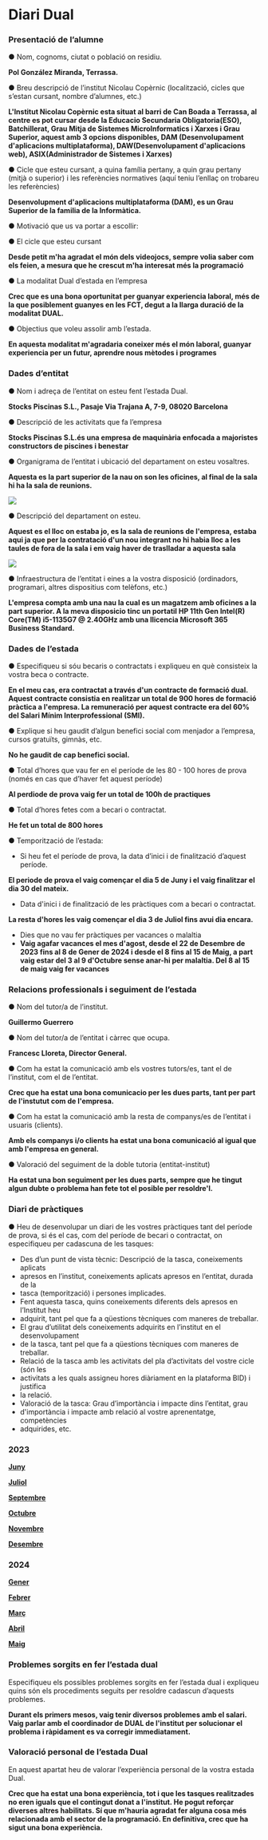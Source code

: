 # Diari Dual

### Presentació de l’alumne
● Nom, cognoms, ciutat o població on residiu.  

**Pol González Miranda, Terrassa.**

● Breu descripció de l’institut Nicolau Copèrnic (localització, cicles que s’estan cursant,
nombre d’alumnes, etc.)

**L'Institut Nicolau Copèrnic esta situat al barri de Can Boada a Terrassa, al centre es pot cursar desde la Educacio Secundaria Obligatoria(ESO), Batchillerat, Grau Mitja de Sistemes MicroInformatics i Xarxes i Grau Superior, aquest amb 3 opcions disponibles, DAM (Desenvolupament d'aplicacions multiplataforma), DAW(Desenvolupament d'aplicacions web), ASIX(Administrador de Sistemes i Xarxes)**

● Cicle que esteu cursant, a quina família pertany, a quin grau pertany (mitjà o
superior) i les referències normatives (aquí teniu l’enllaç on trobareu les
referències)

**Desenvolupment d'aplicacions multiplataforma (DAM), es un Grau Superior de la familia de la Informàtica.**

● Motivació que us va portar a escollir:

 ● El cicle que esteu cursant

 **Desde petit m'ha agradat el món dels videojocs, sempre volia saber com els feien, a mesura que he crescut m'ha interesat més la programació**

 ● La modalitat Dual d’estada en l’empresa

  **Crec que es una bona oportunitat per guanyar experiencia laboral, més de la que posiblement guanyes en les FCT, degut a la llarga duració de la modalitat DUAL.**

● Objectius que voleu assolir amb l’estada.

**En aquesta modalitat m'agradaria coneixer més el món laboral, guanyar experiencia per un futur, aprendre nous mètodes i programes**


### Dades d’entitat
● Nom i adreça de l’entitat on esteu fent l’estada Dual.

**Stocks Piscinas S.L., Pasaje Via Trajana A, 7-9, 08020 Barcelona**

● Descripció de les activitats que fa l’empresa

**Stocks Piscinas S.L.és una empresa de maquinària enfocada a majoristes constructors de piscines i benestar**

● Organigrama de l’entitat i ubicació del departament on esteu vosaltres.

**Aquesta es la part superior de la nau on son les oficines, al final de la sala hi ha la sala de reunions.**

![](https://i.gyazo.com/2cc6f19d45d2f6ad1eb08897664b616d.jpg)

● Descripció del departament on esteu.

**Aquest es el lloc on estaba jo, es la sala de reunions de l'empresa, estaba aqui ja que per la contratació d'un nou integrant no hi habia lloc a les taules de fora de la sala i em vaig haver de traslladar a aquesta sala**

![](https://i.gyazo.com/abc7d4c05c37ea60aa584d2dbbea3223.jpg)

● Infraestructura de l’entitat i eines a la vostra disposició (ordinadors, programari, altres
dispositius com telèfons, etc.)


**L'empresa compta amb una nau la cual es un magatzem amb oficines a la part superior. A la meva disposicio tinc un portatil HP 11th Gen Intel(R) Core(TM) i5-1135G7 @ 2.40GHz amb una llicencia Microsoft 365 Business Standard.**


### Dades de l’estada
● Especifiqueu si sóu becaris o contractats i expliqueu en què consisteix la vostra beca o
contracte.

**En el meu cas, era contractat a través d'un contracte de formació dual. Aquest contracte consistia en realitzar un total de 900 hores de formació pràctica a l'empresa. La remuneració per aquest contracte era del 60% del Salari Mínim Interprofessional (SMI).**

● Explique si heu gaudit d’algun benefici social com menjador a l’empresa, cursos
gratuïts, gimnàs, etc.

**No he gaudit de cap benefici social.**

● Total d’hores que vau fer en el període de les 80 - 100 hores de prova (només en cas
que d’haver fet aquest període)

**Al perdiode de prova vaig fer un total de 100h de practiques**

● Total d’hores fetes com a becari o contractat.

**He fet un total de 800 hores**

● Temporització de l’estada:
- 	 Si heu fet el període de prova, la data d’inici i de finalització d’aquest període.
  
  **El periode de prova el vaig començar el dia 5 de Juny i el vaig finalitzar el dia 30 del mateix.**

- 	 Data d'inici i de finalització de les pràctiques com a becari o contractat.
    
  **La resta d'hores les vaig començar el dia 3 de Juliol fins avui dia encara.**
  	 
- 	 Dies que no vau fer pràctiques per vacances o malaltia
- 	 
  **Vaig agafar vacances el mes d'agost, desde el 22 de Desembre de 2023 fins al 8 de Gener de 2024 i desde el 8 fins al 15 de Maig, a part vaig estar del 3 al 9 d'Octubre sense anar-hi per malaltia. Del 8 al 15 de maig vaig fer vacances**


### Relacions professionals i seguiment de l’estada

● Nom del tutor/a de l’institut.

**Guillermo Guerrero**

● Nom del tutor/a de l’entitat i càrrec que ocupa.

**Francesc Lloreta, Director General.**

● Com ha estat la comunicació amb els vostres tutors/es, tant el de l’institut, com el de
l’entitat.

**Crec que ha estat una bona comunicacio per les dues parts, tant per part de l'instutut com de l'empresa.**

● Com ha estat la comunicació amb la resta de companys/es de l’entitat i usuaris
(clients).

**Amb els companys i/o clients ha estat una bona comunicació al igual que amb l'empresa en general.**

● Valoració del seguiment de la doble tutoria (entitat-institut)

**Ha estat una bon seguiment per les dues parts, sempre que he tingut algun dubte o problema han fete tot el posible per resoldre'l.**


### Diari de pràctiques
● Heu de desenvolupar un diari de les vostres pràctiques tant del període de prova, si és
el cas, com del període de becari o contractat, on especifiqueu per cadascuna de les
tasques:
-  Des d’un punt de vista tècnic: Descripció de la tasca, coneixements aplicats
- apresos en l’institut, coneixements aplicats apresos en l’entitat, durada de la
- tasca (temporització) i persones implicades.
-  Fent aquesta tasca, quins coneixements diferents dels apresos en l’Institut heu
- adquirit, tant pel que fa a qüestions tècniques com maneres de treballar.
-  El grau d’utilitat dels coneixements adquirits en l’institut en el desenvolupament
- de la tasca, tant pel que fa a qüestions tècniques com maneres de treballar.
-  Relació de la tasca amb les activitats del pla d’activitats del vostre cicle (són les
- activitats a les quals assigneu hores diàriament en la plataforma BID) i justifica
- la relació.
-  Valoració de la tasca: Grau d’importància i impacte dins l’entitat, grau
- d'importància i impacte amb relació al vostre aprenentatge, competències
- adquirides, etc.

### 2023                                                                           

**[Juny](https://github.com/pgonzaalez/DiariDual/blob/main/DiariMensual/Juny.md)**

**[Juliol](https://github.com/pgonzaalez/DiariDual/blob/main/DiariMensual/Juliol.md)**

**[Septembre](https://github.com/pgonzaalez/DiariDual/blob/main/DiariMensual/Septembre.md)**

**[Octubre](https://github.com/pgonzaalez/DiariDual/blob/main/DiariMensual/Octubre.md)**

**[Novembre](https://github.com/pgonzaalez/DiariDual/blob/main/DiariMensual/Novembre.md)**

**[Desembre](https://github.com/pgonzaalez/DiariDual/blob/main/DiariMensual/Desembre.md)**

 ### 2024

**[Gener](https://github.com/pgonzaalez/DiariDual/blob/main/DiariMensual/Gener.md)**

**[Febrer](https://github.com/pgonzaalez/DiariDual/blob/main/DiariMensual/Febrer.md)**

**[Març](https://github.com/pgonzaalez/DiariDual/blob/main/DiariMensual/Març.md)**

**[Abril](https://github.com/pgonzaalez/DiariDual/blob/main/DiariMensual/Abril.md)**

**[Maig](https://github.com/pgonzaalez/DiariDual/blob/main/DiariMensual/Maig.md)**






### Problemes sorgits en fer l’estada dual
Especifiqueu els possibles problemes sorgits en fer l’estada dual i expliqueu quins són els
procediments seguits per resoldre cadascun d’aquests problemes.

**Durant els primers mesos, vaig tenir diversos problemes amb el salari. Vaig parlar amb el coordinador de DUAL de l'institut per solucionar el problema i ràpidament es va corregir immediatament.**

### Valoració personal de l’estada Dual
En aquest apartat heu de valorar l’experiència personal de la vostra estada Dual.

**Crec que ha estat una bona experiència, tot i que les tasques realitzades no eren iguals que el contingut donat a l'institut. He pogut reforçar diverses altres habilitats. Sí que m'hauria agradat fer alguna cosa més relacionada amb el sector de la programació. En definitiva, crec que ha sigut una bona experiència.**


